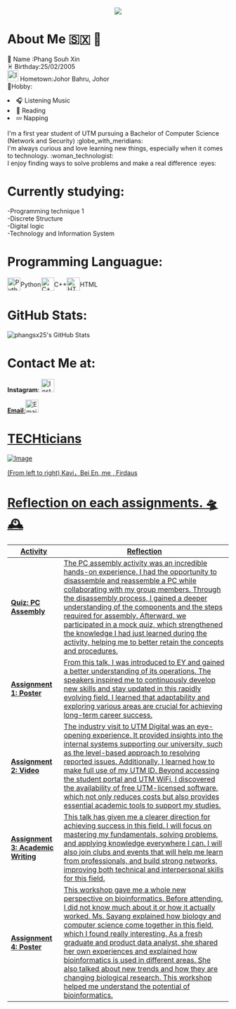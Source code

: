 <h1 align="center">
  <img src="https://readme-typing-svg.herokuapp.com?font=Cormorant+Garamond&size=30&pause=1000&color=D8B7DD&center=true&vCenter=true&width=500&lines=Welcome+to+my+e-Portfolio" />
</h1>



# About Me  :sint_maarten: :thought_balloon:





:seal: Name  :Phang Souh Xin <br>
:pisces: Birthday:25/02/2005 <br>
<img src="https://github.com/user-attachments/assets/32a400f5-ac37-48d2-86a3-0c2bfb60b84a" alt="Image" width="25" />
 Hometown:Johor Bahru, Johor<br>
	:stars:Hobby: 
<li>🎧 Listening Music</li>
       <li>📕 Reading</li>
       <li>💤 Napping</li>
       </ul> <br>
I'm a first year student of UTM pursuing a Bachelor of Computer Science (Network and Security)  :globe_with_meridians:   <br>
I'm always curious and love learning new things, especially when it comes to technology. :woman_technologist: <br> 
I enjoy finding ways to solve problems and make a real difference :eyes: <br>



# Currently studying:
-Programming technique 1<br>
-Discrete Structure<br>
-Digital logic<br>
-Technology and Information System<br>

# Programming Languague:

<div style="display: flex; align-items: center;">
  <img src="https://cdn.jsdelivr.net/gh/devicons/devicon/icons/python/python-original.svg" alt="Python" width="30" height="30" /> Python
  <img src="https://cdn.jsdelivr.net/gh/devicons/devicon/icons/cplusplus/cplusplus-original.svg" alt="C++" width="30" height="30" /> C++
  <img src="https://cdn.jsdelivr.net/gh/devicons/devicon/icons/html5/html5-original.svg" alt="HTML" width="30" height="30" /> HTML
</div>





# GitHub Stats:
![phangsx25's GitHub Stats](https://github-readme-stats.vercel.app/api?username=phangsx25&show_icons=true&hide_title=true)

# Contact Me at:
**Instagram**:
<a href="https://www.instagram.com/carina_phangsx" target="_blank">
  <img src="https://upload.wikimedia.org/wikipedia/commons/a/a5/Instagram_icon.png" alt="Instagram" width="30" height="30"/><div>
**Email**:<a href="mailto:carinaphang0225@gmail.com" target="_blank"><img src="https://img.icons8.com/color/48/000000/gmail-new.png" alt="Email" width="30"/>



# TECHticians
![Image](https://github.com/user-attachments/assets/19f52bc8-cb0c-4e11-81ae-802cf718ac9c)

(From left to right) Kavi，Bei En, me , Firdaus



# Reflection on each assignments. :flying_saucer: :mantelpiece_clock:


| **Activity**                    | **Reflection**                                                                                                                                                                                                                                                                                                                                                     |
|----------------------------------|-------------------------------------------------------------------------------------------------------------------------------------------------------------------------------------------------------------------------------------------------------------------------------------------------------------------------------------------------------------------|
| **Quiz: PC Assembly**           | The PC assembly activity was an incredible hands-on experience. I had the opportunity to disassemble and reassemble a PC while collaborating with my group members. Through the disassembly process, I gained a deeper understanding of the components and the steps required for assembly. Afterward, we participated in a mock quiz, which strengthened the knowledge I had just learned during the activity, helping me to better retain the concepts and procedures.  |
| **Assignment 1: Poster**        | From this talk, I was introduced to EY and gained a better understanding of its operations. The speakers inspired me to continuously develop new skills and stay updated in this rapidly evolving field. I learned that adaptability and exploring various areas are crucial for achieving long-term career success.                                           |
| **Assignment 2: Video**        | The industry visit to UTM Digital was an eye-opening experience. It provided insights into the internal systems supporting our university, such as the level-based approach to resolving reported issues. Additionally, I learned how to make full use of my UTM ID. Beyond accessing the student portal and UTM WiFi, I discovered the availability of free UTM-licensed software, which not only reduces costs but also provides essential academic tools to support my studies. |
| **Assignment 3: Academic Writing** | This talk has given me a clearer direction for achieving success in this field. I will focus on mastering my fundamentals, solving problems, and applying knowledge everywhere I can. I will also join clubs and events that will help me learn from professionals, and build strong networks, improving both technical and interpersonal skills for this field. |
| **Assignment 4: Poster**       | This workshop gave me a whole new perspective on bioinformatics. Before attending, I did not know much about it or how it actually worked. Ms. Sayang explained how biology and computer science come together in this field, which I found really interesting. As a fresh graduate and product data analyst, she shared her own experiences and explained how bioinformatics is used in different areas. She also talked about new trends and how they are changing biological research. This workshop helped me understand the potential of bioinformatics. |




